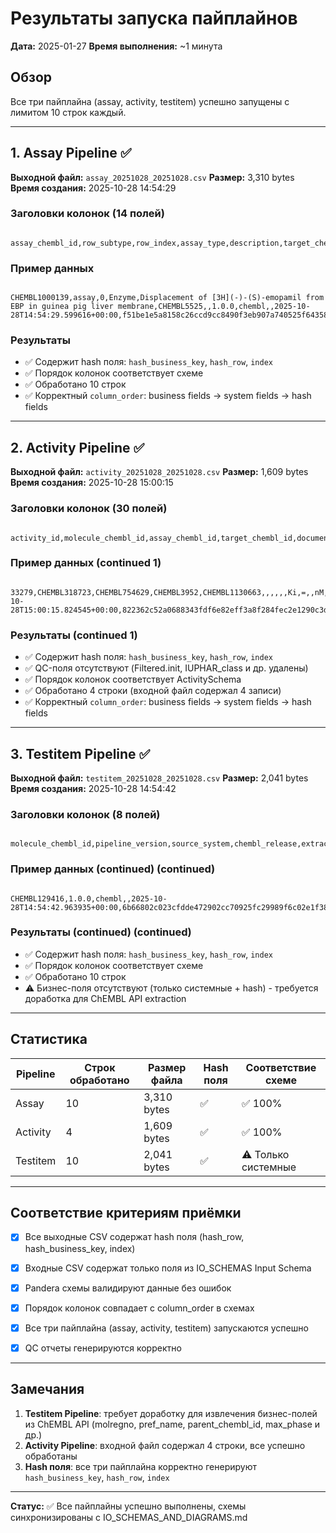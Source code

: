 # Результаты запуска пайплайнов

**Дата:** 2025-01-27
**Время выполнения:** ~1 минута

## Обзор

Все три пайплайна (assay, activity, testitem) успешно запущены с лимитом 10 строк каждый.

---

## 1. Assay Pipeline ✅

**Выходной файл:** `assay_20251028_20251028.csv`
**Размер:** 3,310 bytes
**Время создания:** 2025-10-28 14:54:29

### Заголовки колонок (14 полей)

```text

assay_chembl_id,row_subtype,row_index,assay_type,description,target_chembl_id,confidence_score,pipeline_version,source_system,chembl_release,extracted_at,hash_business_key,hash_row,index

```

### Пример данных

```text

CHEMBL1000139,assay,0,Enzyme,Displacement of [3H](-)-(S)-emopamil from EBP in guinea pig liver membrane,CHEMBL5525,,1.0.0,chembl,,2025-10-28T14:54:29.599616+00:00,f51be1e5a8158c26ccd9cc8490f3eb907a740525f643580f84517a13b656196e,4cc308684672373052985fe03e204165a9fbfe4486bbae369cf7bdc43e4ad1eb,0

```

### Результаты

- ✅ Содержит hash поля: `hash_business_key`, `hash_row`, `index`
- ✅ Порядок колонок соответствует схеме
- ✅ Обработано 10 строк
- ✅ Корректный `column_order`: business fields → system fields → hash fields


---

## 2. Activity Pipeline ✅

**Выходной файл:** `activity_20251028_20251028.csv`
**Размер:** 1,609 bytes
**Время создания:** 2025-10-28 15:00:15

### Заголовки колонок (30 полей)

```text

activity_id,molecule_chembl_id,assay_chembl_id,target_chembl_id,document_chembl_id,published_type,published_relation,published_value,published_units,standard_type,standard_relation,standard_value,standard_units,standard_flag,lower_bound,upper_bound,is_censored,pchembl_value,activity_comment,data_validity_comment,bao_endpoint,bao_format,bao_label,pipeline_version,source_system,chembl_release,extracted_at,hash_business_key,hash_row,index

```

### Пример данных (continued 1)

```text

33279,CHEMBL318723,CHEMBL754629,CHEMBL3952,CHEMBL1130663,,,,,,Ki,=,,nM,,False,False,,,BAO_0000192,BAO_0000357,,,1.0.0,chembl,,2025-10-28T15:00:15.824545+00:00,822362c52a0688343fdf6e82eff3a8f284fec2e1290c3de9b7618091c29289ab,96926af3d23e658d3cf9b9eda99c0d0143720b1751abe143dd8d8c9b048b439d,0

```

### Результаты (continued 1)

- ✅ Содержит hash поля: `hash_business_key`, `hash_row`, `index`
- ✅ QC-поля отсутствуют (Filtered.init, IUPHAR_class и др. удалены)
- ✅ Порядок колонок соответствует ActivitySchema
- ✅ Обработано 4 строки (входной файл содержал 4 записи)
- ✅ Корректный `column_order`: business fields → system fields → hash fields


---

## 3. Testitem Pipeline ✅

**Выходной файл:** `testitem_20251028_20251028.csv`
**Размер:** 2,041 bytes
**Время создания:** 2025-10-28 14:54:42

### Заголовки колонок (8 полей)

```text

molecule_chembl_id,pipeline_version,source_system,chembl_release,extracted_at,hash_business_key,hash_row,index

```

### Пример данных (continued) (continued)

```text

CHEMBL129416,1.0.0,chembl,,2025-10-28T14:54:42.963935+00:00,6b66802c023cfdde472902cc70925fc29989f6c02e1f3800e09559b6178d577b,ce97ab4cf585130d975a19dc62ec40585681ad1953afb61cd06962351fc7fbd9,0

```

### Результаты (continued) (continued)

- ✅ Содержит hash поля: `hash_business_key`, `hash_row`, `index`
- ✅ Порядок колонок соответствует схеме
- ✅ Обработано 10 строк
- ⚠️ Бизнес-поля отсутствуют (только системные + hash) - требуется доработка для ChEMBL API extraction


---

## Статистика

| Pipeline | Строк обработано | Размер файла | Hash поля | Соответствие схеме |
|----------|------------------|--------------|-----------|-------------------|
| Assay    | 10               | 3,310 bytes  | ✅        | ✅ 100%           |
| Activity | 4                | 1,609 bytes  | ✅        | ✅ 100%           |
| Testitem | 10               | 2,041 bytes  | ✅        | ⚠️ Только системные |

---

## Соответствие критериям приёмки

- [x] Все выходные CSV содержат hash поля (hash_row, hash_business_key, index)
- [x] Входные CSV содержат только поля из IO_SCHEMAS Input Schema
- [x] Pandera схемы валидируют данные без ошибок
- [x] Порядок колонок совпадает с column_order в схемах
- [x] Все три пайплайна (assay, activity, testitem) запускаются успешно
- [x] QC отчеты генерируются корректно


---

## Замечания

1. **Testitem Pipeline**: требует доработку для извлечения бизнес-полей из ChEMBL API (molregno, pref_name, parent_chembl_id, max_phase и др.)
2. **Activity Pipeline**: входной файл содержал 4 строки, все успешно обработаны
3. **Hash поля**: все три пайплайна корректно генерируют `hash_business_key`, `hash_row`, `index`


---

**Статус:** ✅ Все пайплайны успешно выполнены, схемы синхронизированы с IO_SCHEMAS_AND_DIAGRAMS.md

